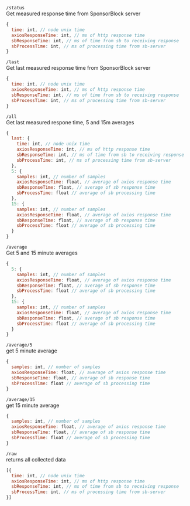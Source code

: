 `/status`  
Get measured response time from SponsorBlock server
```js
{
  time: int, // node unix time
  axiosResponseTime: int, // ms of http response time
  sbResponseTime: int, // ms of time from sb to receiving response
  sbProcessTime: int, // ms of processing time from sb-server
}
```

`/last`  
Get last measured response time from SponsorBlock server
```js
{
  time: int, // node unix time
  axiosResponseTime: int, // ms of http response time
  sbResponseTime: int, // ms of time from sb to receiving response
  sbProcessTime: int, // ms of processing time from sb-server
}
```

`/all`  
Get last measured respone time, 5 and 15m averages
```js
{
  last: {
    time: int, // node unix time
    axiosResponseTime: int, // ms of http response time
    sbResponseTime: int, // ms of time from sb to receiving response
    sbProcessTime: int, // ms of processing time from sb-server
  },
  5: {
    samples: int, // number of samples
    axiosResponseTime: float, // average of axios response time
    sbResponseTime: float, // average of sb response time
    sbProcessTime: float // average of sb processing time
  },
  15: {
    samples: int, // number of samples
    axiosResponseTime: float, // average of axios response time
    sbResponseTime: float, // average of sb response time
    sbProcessTime: float // average of sb processing time
  }
}
```

`/average`  
Get 5 and 15 minute averages
```js
{
  5: {
    samples: int, // number of samples
    axiosResponseTime: float, // average of axios response time
    sbResponseTime: float, // average of sb response time
    sbProcessTime: float // average of sb processing time
  },
  15: {
    samples: int, // number of samples
    axiosResponseTime: float, // average of axios response time
    sbResponseTime: float, // average of sb response time
    sbProcessTime: float // average of sb processing time
  }
}
```

`/average/5`  
get 5 minute average
```js
{
  samples: int, // number of samples
  axiosResponseTime: float, // average of axios response time
  sbResponseTime: float, // average of sb response time
  sbProcessTime: float // average of sb processing time
}
```

`/average/15`  
get 15 minute average
```js
{
  samples: int, // number of samples
  axiosResponseTime: float, // average of axios response time
  sbResponseTime: float, // average of sb response time
  sbProcessTime: float // average of sb processing time
}
```

`/raw`  
returns all collected data
```js
[{
  time: int, // node unix time
  axiosResponseTime: int, // ms of http response time
  sbResponseTime: int, // ms of time from sb to receiving response
  sbProcessTime: int, // ms of processing time from sb-server
}]
```